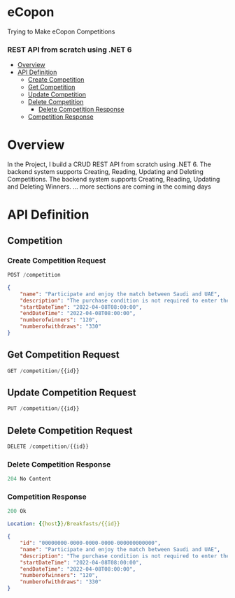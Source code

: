 # eCopon
Trying to Make eCopon Competitions 


### REST API from scratch using .NET 6 

- [Overview](#overview)
- [API Definition](#api-definition)
  - [Create Competition](#create-competition-request)
  - [Get Competition](#get-competition-request)
  - [Update Competition](#update-competition-request)
  - [Delete Competition](#delete-competition-request)
    - [Delete Competition Response](#delete-competition-response)
  - [Competition Response](#competition-response)


# Overview

In the Project, I build a CRUD REST API from scratch using .NET 6.
The backend system supports Creating, Reading, Updating and Deleting Competitions.
The backend system supports Creating, Reading, Updating and Deleting Winners.
... more sections are coming in the coming days


# API Definition

## Competition

### Create Competition Request

```js
POST /competition
```

```json
{
    "name": "Participate and enjoy the match between Saudi and UAE",
    "description": "The purchase condition is not required to enter the competition. The following categories are not allowed to participate in the competition, in order to achieve transparency, and they are: All members of the Jeddah Chamber of Commerce and their families.",
    "startDateTime": "2022-04-08T08:00:00",
    "endDateTime": "2022-04-08T08:00:00",
    "numberofwinners": "120",
    "numberofwithdraws": "330"
}
```



## Get Competition Request

```js
GET /competition/{{id}}
```

## Update Competition Request

```js
PUT /competition/{{id}}
```

## Delete Competition Request

```js
DELETE /competition/{{id}}
```


### Delete Competition Response

```js
204 No Content
```

### Competition Response

```js
200 Ok
```

```yml
Location: {{host}}/Breakfasts/{{id}}
```

```json
{
    "id": "00000000-0000-0000-0000-000000000000",
    "name": "Participate and enjoy the match between Saudi and UAE",
    "description": "The purchase condition is not required to enter the competition. The following categories are not allowed to participate in the competition, in order to achieve transparency, and they are: All members of the Jeddah Chamber of Commerce and their families.",
    "startDateTime": "2022-04-08T08:00:00",
    "endDateTime": "2022-04-08T08:00:00",
    "numberofwinners": "120",
    "numberofwithdraws": "330"
}
```
